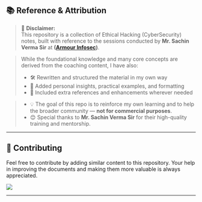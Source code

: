 ## 📚 Reference & Attribution 

> 🧾 **Disclaimer:**  
> This repository is a collection of Ethical Hacking (CyberSecurity) notes, built with reference to the sessions conducted by **Mr. Sachin Verma Sir** at **([Armour Infosec](https://www.armourinfosec.com/))**.  

> While the foundational knowledge and many core concepts are derived from the coaching content, I have also:
> - 🛠️ Rewritten and structured the material in my own way  
> - 🧠 Added personal insights, practical examples, and formatting  
> - 📝 Included extra references and enhancements wherever needed

> - 💡 The goal of this repo is to reinforce my own learning and to help the broader community — **not for commercial purposes**.
> - 😊 Special thanks to **Mr. Sachin Verma Sir**  for their high-quality training and mentorship.

---

## 🤝 Contributing

Feel free to contribute by adding similar content to this repository.
Your help in improving the documents and making them more valuable is always appreciated.

<a href="https://github.com/nikhilpatidar01/Kali-Linux-Complete-Setup/graphs/contributors">
  <img src="https://contrib.rocks/image?repo=nikhilpatidar01/Kali-Linux-Complete-Setup" />
</a>

---
